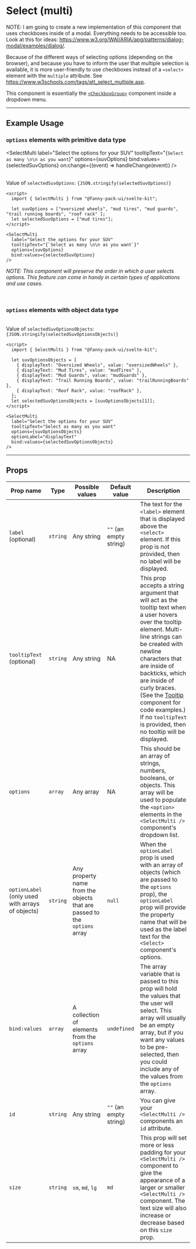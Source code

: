 <script lang="ts">
  import { SelectMulti } from "/src/lib";

  let suvOptions = ["oversized wheels", "mud tires", "mud guards", "trail running boards", "roof rack"];
  let selectedSuvOptions = ["mud tires"];

  let suvOptionsObjects = [
    { displayText: "Oversized Wheels", value: "oversizedWheels" },
    { displayText: "Mud Tires", value: "mudTires" },
    { displayText: "Mud Guards", value: "mudGuards" },
    { displayText: "Trail Running Boards", value: "trailRunningBoards" },
    { displayText: "Roof Rack", value: "roofRack" },
  ];
  let selectedSuvOptionsObjects = [suvOptionsObjects[1]];

  function handleChange(event) {
    console.log("handleChange");
  }
</script>


# Select (multi)

NOTE: I am going to create a new implementation of this component that uses checkboxes inside of a modal. Everything needs to be accessible too. Look at this for ideas: https://www.w3.org/WAI/ARIA/apg/patterns/dialog-modal/examples/dialog/.

<!-- 
I need to study accessibility:
* https://developer.mozilla.org/en-US/docs/Web/Accessibility
* https://a11y-101.com/
-->


Because of the different ways of selecting options (depending on the browser), and because you have to inform the user that multiple selection is available, it is more user-friendly to use checkboxes instead of a `<select>` element with the `multiple` attribute. See https://www.w3schools.com/tags/att_select_multiple.asp.

This component is essentially the [`<CheckboxGroup>`](/docs/components/checkbox-group) component inside a dropdown menu.

---

## Example Usage

### `options` elements with primitive data type

<SelectMulti
  label="Select the options for your SUV"
  tooltipText="{`Select as many \n\n as you want`}"
  options={suvOptions}
  bind:values={selectedSuvOptions}
  on:change={(event) => handleChange(event)}
/>

<br>

<div>Value of <code>selectedSuvOptions</code>: <code>{JSON.stringify(selectedSuvOptions)}</code></div>

```svelte
<script>
  import { SelectMulti } from "@fanny-pack-ui/svelte-kit";

  let suvOptions = ["oversized wheels", "mud tires", "mud guards", "trail running boards", "roof rack" ];
  let selectedSuvOptions = ["mud tires"];
</script>

<SelectMulti
  label="Select the options for your SUV"
  tooltipText="{`Select as many \n\n as you want`}"
  options={suvOptions}
  bind:values={selectedSuvOptions}
/>
```

*NOTE: This component will preserve the order in which a user selects options. This feature can come in handy in certain types of applications and use cases.*

<br>

### `options` elements with object data type

<SelectMulti
  label="Select the options for your SUV"
  tooltipText="Select as many as you want"
  options={suvOptionsObjects}
  optionLabel="displayText"
  bind:values={selectedSuvOptionsObjects}
/>

<br>

<div>Value of <code>selectedSuvOptionsObjects</code>: <code>{JSON.stringify(selectedSuvOptionsObjects)}</code></div>

```svelte
<script>
  import { SelectMulti } from "@fanny-pack-ui/svelte-kit";

  let suvOptionsObjects = [
    { displayText: "Oversized Wheels", value: "oversizedWheels" },
    { displayText: "Mud Tires", value: "mudTires" },
    { displayText: "Mud Guards", value: "mudGuards" },
    { displayText: "Trail Running Boards", value: "trailRunningBoards" },
    { displayText: "Roof Rack", value: "roofRack" },
  ];
  let selectedSuvOptionsObjects = [suvOptionsObjects[1]];
</script>

<SelectMulti
  label="Select the options for your SUV"
  tooltipText="Select as many as you want"
  options={suvOptionsObjects}
  optionLabel="displayText"
  bind:values={selectedSuvOptionsObjects}
/>
```

---

## Props
| Prop name | Type | Possible values | Default value | Description |
| --------- | ---- | --------------- | ------------- | ----------- |
| `label`<br>(optional) | `string` | Any string | `""` (an empty string) | The text for the `<label>` element that is displayed above the `<select>` element. If this prop is not provided, then no label will be displayed. |
| `tooltipText` (optional) | `string` | Any string | NA | This prop accepts a string argument that will act as the tooltip text when a user hovers over the tooltip element. Multi-line strings can be created with newline characters that are inside of backticks, which are inside of curly braces. (See the [Tooltip](/docs/components/tooltip) component for code examples.) If no `tooltipText` is provided, then no tooltip will be displayed. |
| `options` | `array` | Any array | NA | This should be an array of strings, numbers, booleans, or objects. This array will be used to populate the `<option>` elements in the `<SelectMulti />` component's dropdown list. |
| `optionLabel` (only used with arrays of objects) | `string` | Any property name from the objects that are passed to the `options` array | `null` | When the `optionLabel` prop is used with an array of objects (which are passed to the `options` prop), the `optionLabel` prop will provide the property name that will be used as the label text for the `<Select>` component's options. |
| `bind:values` | `array` | A collection of elements from the `options` array | `undefined` | The array variable that is passed to this prop will hold the values that the user will select. This array will usually be an empty array, but if you want any values to be pre-selected, then you could include any of the values from the `options` array. |
| `id` | `string` | Any string | `""` (an empty string) | You can give your `<SelectMulti />` components an `id` attribute. |
| `size` | `string` | `sm`, `md`, `lg` | `md` | This prop will set more or less padding for your `<SelectMulti />` component to give the appearance of a larger or smaller `<SelectMulti />` component. The text size will also increase or decrease based on this `size` prop. |

<!-- ---

## Event Forwarding
| Event | Description |
| ----- | ----------- |
| `on:change` | This component forwards the `change` event, so you can call an event handler when a user selects a value in the `<Select />` component. | -->
